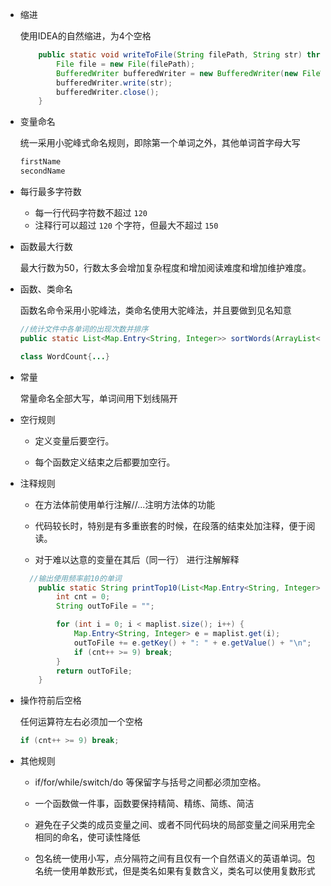 - 缩进

  使用IDEA的自然缩进，为4个空格

  ```java
      public static void writeToFile(String filePath, String str) throws IOException {
          File file = new File(filePath);
          BufferedWriter bufferedWriter = new BufferedWriter(new FileWriter(file));
          bufferedWriter.write(str);
          bufferedWriter.close();
      }
  ```

- 变量命名

  统一采用小驼峰式命名规则，即除第一个单词之外，其他单词首字母大写

  ```java
  firstName
  secondName
  ```

- 每行最多字符数

  - 每一行代码字符数不超过 `120`
  - 注释行可以超过 `120` 个字符，但最大不超过 `150`

- 函数最大行数

  最大行数为50，行数太多会增加复杂程度和增加阅读难度和增加维护难度。

- 函数、类命名

  函数名命令采用小驼峰法，类命名使用大驼峰法，并且要做到见名知意

  ```java
  //统计文件中各单词的出现次数并排序
  public static List<Map.Entry<String, Integer>> sortWords(ArrayList<String> lines) throws IOException {...}
  
  class WordCount{...}
  ```

- 常量

  常量命名全部大写，单词间用下划线隔开

- 空行规则

  - 定义变量后要空行。

  - 每个函数定义结束之后都要加空行。

- 注释规则

  - 在方法体前使用单行注解//...注明方法体的功能

  - 代码较长时，特别是有多重嵌套的时候，在段落的结束处加注释，便于阅读。

  - 对于难以达意的变量在其后（同一行） 进行注解解释

  ```java
  	//输出使用频率前10的单词
      public static String printTop10(List<Map.Entry<String, Integer>> maplist) {
          int cnt = 0;
          String outToFile = "";
  
          for (int i = 0; i < maplist.size(); i++) {
              Map.Entry<String, Integer> e = maplist.get(i);
              outToFile += e.getKey() + ": " + e.getValue() + "\n";
              if (cnt++ >= 9) break;
          }
          return outToFile;
      }
  ```

  

- 操作符前后空格

  任何运算符左右必须加一个空格

  ```java
  if (cnt++ >= 9) break;
  ```

- 其他规则

  - if/for/while/switch/do 等保留字与括号之间都必须加空格。

  - 一个函数做一件事，函数要保持精简、精练、简练、简洁

  - 避免在子父类的成员变量之间、或者不同代码块的局部变量之间采用完全相同的命名，使可读性降低

  - 包名统一使用小写，点分隔符之间有且仅有一个自然语义的英语单词。包名统一使用单数形式，但是类名如果有复数含义，类名可以使用复数形式